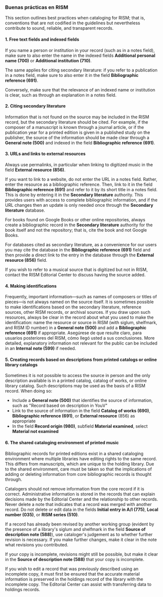 ### Buenas prácticas en RISM

This section outlines best practices when cataloging for RISM; that is, conventions that are not codified in the guidelines but nevertheless contribute to sound, reliable, and transparent records.

#### 1. Free text fields and indexed fields

If you name a person or institution in your record (such as in a notes field), make sure to also enter the name in the indexed fields **Additional personal name (700)** or **Additional institution (710)**.

The same applies for citing secondary literature: if you refer to a publication in a notes field, make sure to also enter it in the field **Bibliographic reference (691)**.

Conversely, make sure that the relevance of an indexed name or institution is clear, such as through an explanation in a notes field.

#### 2. Citing secondary literature

Information that is not found on the source may be included in the RISM record, but the secondary literature should be cited. For example, if the composer of a manuscript is known through a journal article, or if the publication year for a printed edition is given in a published study on the publisher, the source of the information should be made clear through a **General note (500)** and indexed in the field **Bibliographic reference (691)**.

#### 3. URLs and links to external resources

Always use permalinks, in particular when linking to digitized music in the field **External resource (856)**.

If you want to link to a website, do not enter the URL in a notes field. Rather, enter the resource as a bibliographic reference. Then, link to it in the field **Bibliographic reference (691)** and refer to it by its short title in a notes field. This is done by entering it in the **Secondary literature** authority. This provides users with access to complete bibliographic information, and if the URL changes then an update is only needed once through the **Secondary literature** database.

For books found on Google Books or other online repositories, always create a bibliographic record in the **Secondary literature** authority for the book itself and not the repository; that is, cite the book and not Google Books.

For databases cited as secondary literature, as a convenience for our users you may cite the database in the **Bibliographic reference (691)** field and then provide a direct link to the entry in the database through the **External resource (856)** field.

If you wish to refer to a musical source that is digitized but not in RISM, contact the RISM Editorial Center to discuss having the source added.

#### 4. Making identifications

Frequently, important information—such as names of composers or titles of pieces—is not always named on the source itself. It is sometimes possible to make identifications based on the secondary literature, reference sources, other RISM records, or archival sources. If you draw upon such resources, always be clear in the record about what you used to make the identification: name the resource or source in RISM (with siglum, shelfmark, and RISM ID number) in a **General note (500)** and add a **Bibliographic reference (691)** if appropriate. Asegúrese de que resulte claro, para usuarios posteriores del RISM, cómo llegó usted a sus conclusiones. More detailed, explanatory information not relevant for the public can be included in an **Internal note (599)** if needed.

#### 5. Creating records based on descriptions from printed catalogs or online library catalogs

Sometimes it is not possible to access the source in person and the only description available is in a printed catalog, catalog of works, or online library catalog. Such descriptions may be used as the basis of a RISM record. When doing so:

- Include a **General note (500)** that identifies the source of information, such as "Record based on description in YouV"
- Link to the source of information in the field **Catalog of works (690)**, **Bibliographic reference (691)**, or **External resource** (856) as appropriate
- In the field **Record origin (980)**, subfield **Material examined**, select **Material not examined**

#### 6. The shared cataloging environment of printed music

Bibliographic records for printed editions exist in a shared cataloging environment where multiple libraries have editing rights to the same record. This differs from manuscripts, which are unique to the holding library. Due to the shared environment, care must be taken so that the implications of adding or deleting information from core bibliographic records is thought through.

Catalogers should not remove information from the core record if it is correct. Administrative information is stored in the records that can explain decisions made by the Editorial Center and the relationship to other records. Never delete a note that indicates that a record was merged with another record. Do not delete or edit data in the fields **Initial entry in A/I (775)**, **Local number (035)**, or **RISM series (510)**.

If a record has already been revised by another working group (evident by the presence of a library's siglum and shelfmark in the field **Source of description note (588)**), use cataloger's judgement as to whether further revision is necessary. If you make further changes, make it clear in the note what revisions you contributed.

If your copy is incomplete, revisions might still be possible, but make it clear in the **Source of description note (588)** that your copy is incomplete.

If you wish to edit a record that was previously described using an incomplete copy, it must first be ensured that the accurate material information is preserved in the holdings record of the library with the incomplete copy. The Editorial Center can assist with transferring data to holdings records.
